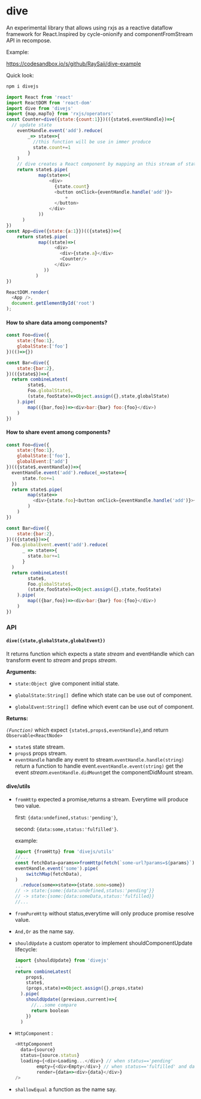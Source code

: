 # dive 

An experimental library that allows using rxjs as a reactive dataflow framework for React.Inspired by cycle-onionify and componentFromStream API in recompose.

Example:

<https://codesandbox.io/s/github/RaySaii/dive-example>

Quick look:

```javascript
npm i divejs
```



```javascript
import React from 'react'
import ReactDOM from 'react-dom'
import dive from 'divejs'
import {map,mapTo} from 'rxjs/operators'
const Counter=dive({state:{count:1}})(({state$,eventHandle})=>{
  // update state 
    eventHandle.event('add').reduce(
        _=> state=>{
          //this function will be use in immer produce
          state.count+=1
        }
    )
    // dive creates a React component by mapping an this stream of state$ to a stream of React nodes (vdom).
    return state$.pipe(
            map(state=>(
                <div>
                  {state.count}
                  <button onClick={eventHandle.handle('add')}>
                      +
                  </button>
                </div>
            ))
      )
})
const App=dive({state:{a:1}})(({state$})=>{
    return state$.pipe(
            map((state)=>(
                  <div>
                    <div>{state.a}</div>
                    <Counter/>
                  </div>
              ))
           )
})

ReactDOM.render(
  <App />,
  document.getElementById('root')
);
```

#### How to share data among components?

```javascript
const Foo=dive({
    state:{foo:1},
    globalState:['foo']
})(()=>{})

const Bar=dive({
    state:{bar:2},
})(({state$})=>{
  return combineLatest(
        state$,
        Foo.globalState$,
        (state,fooState)=>Object.assign({},state,globalState)
    ).pipe(
        map(({bar,foo})=><div>bar:{bar} foo:{foo}</div>)
    )
})

``` 

#### How to share event among components?
```javascript
const Foo=dive({
    state:{foo:1},
    globalState:['foo'],
    globalEvent:['add']
})(({state$,eventHandle})=>{
  eventHandle.event('add').reduce(_=>state=>{
      state.foo+=1
  })
  return state$.pipe(
        map(state=>
          <div>{state.foo}<button onClick={eventHandle.handle('add')}>+</button></div>
        )
    )
})

const Bar=dive({
    state:{bar:2},
})(({state$})=>{
  Foo.globalEvent.event('add').reduce(
      _ => state=>{
        state.bar+=1
      }
  )
  return combineLatest(
        state$,
        Foo.globalState$,
        (state,fooState)=>Object.assign({},state,fooState)
    ).pipe(
        map(({bar,foo})=><div>bar:{bar} foo:{foo}</div>)
    )
})

``` 

### API

#### `dive({state,globalState,globalEvent})`

It returns function which expects a state *stream* and eventHandle which can transform event to *stream* and  props *stream*. 

**Arguments:**

- `state:Object `give component initial state.

- `globalState:String[] `define which state can be use out of component.

- `globalEvent:String[] `define which event can be use out of component.


**Returns:**


*`(Function)`* which expect `{state$,props$,eventHandle}`,and return `Observable<ReactNode>`

- `state$` state stream.
- `props$` props stream.
- `eventHandle` handle any event to stream.`eventHandle.handle(string)` return a function to handle event.`eventHandle.event(string)` get the event *stream*.`eventHandle.didMount`get the componentDidMount stream.

#### dive/utils

- `fromHttp` expected a promise,returns a stream. Everytime will produce two value.

  first:  `{data:undefined,status:'pending'}`,

  second:  `{data:some,status:'fulfilled'}`.

  example:

  ```javascript
  import {fromHttp} from 'divejs/utils'
  //...
  const fetchData=params=>fromHttp(fetch(`some-url?params=${params}`).then(res=>res.json()))
  eventHandle.event('some').pipe(
      switchMap(fetchData),
  )
    .reduce(some=>state=>{state.some=some})
  // -> state:{some:{data:undefined,status:'pending'}}
  // -> state:{some:{data:someData,status:'fulfilled}}
  //...
  ```

- `fromPureHttp` without status,everytime will only produce promise resolve value.

- `And,Or` as the name say.

- `shouldUpdate` a custom operator to implement shouldComponentUpdate lifecycle:
  ```js
  import {shouldUpdate} from 'divejs'
  ...
  return combineLatest(
      props$,
      state$,
      (props,state)=>Object.assign({},props,state)
    ).pipe(
      shouldUpdate((previous,current)=>{
        //...some compare
        return boolean
      })  
    )
  
  ```

- `HttpComponent` :

  ```js
  <HttpComponent
  	data={source}
  	status={source.status}
  	loading={<div>Loading...</div>} // when status=='pending'
          empty={<div>Empty</div>} // when status=='fulfilled' and data is empty
          render={data=><div>{data}</div>}
  />
  ```

- `shallowEqual` a function as the name say.

